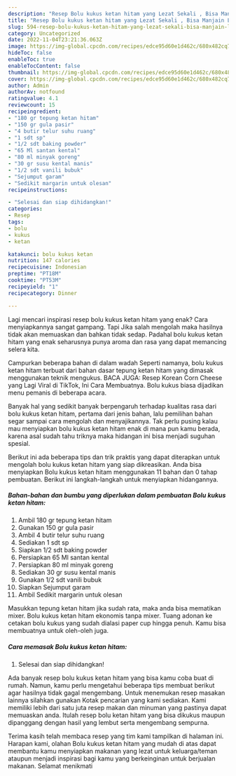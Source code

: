 ```yaml
---
description: "Resep Bolu kukus ketan hitam yang Lezat Sekali , Bisa Manjain Lidah"
title: "Resep Bolu kukus ketan hitam yang Lezat Sekali , Bisa Manjain Lidah"
slug: 594-resep-bolu-kukus-ketan-hitam-yang-lezat-sekali-bisa-manjain-lidah
category: Uncategorized
date: 2022-11-04T23:21:36.063Z
image: https://img-global.cpcdn.com/recipes/edce95d60e1d462c/680x482cq70/bolu-kukus-ketan-hitam-foto-resep-utama.jpg
hideToc: false
enableToc: true
enableTocContent: false
thumbnail: https://img-global.cpcdn.com/recipes/edce95d60e1d462c/680x482cq70/bolu-kukus-ketan-hitam-foto-resep-utama.jpg
cover: https://img-global.cpcdn.com/recipes/edce95d60e1d462c/680x482cq70/bolu-kukus-ketan-hitam-foto-resep-utama.jpg
author: Admin
authorAv: notfound
ratingvalue: 4.1
reviewcount: 15
recipeingredient:
- "180 gr tepung ketan hitam"
- "150 gr gula pasir"
- "4 butir telur suhu ruang"
- "1 sdt sp"
- "1/2 sdt baking powder"
- "65 Ml santan kental"
- "80 ml minyak goreng"
- "30 gr susu kental manis"
- "1/2 sdt vanili bubuk"
- "Sejumput garam"
- "Sedikit margarin untuk olesan"
recipeinstructions:

- "Selesai dan siap dihidangkan!"
categories:
- Resep
tags:
- bolu
- kukus
- ketan

katakunci: bolu kukus ketan 
nutrition: 147 calories
recipecuisine: Indonesian
preptime: "PT18M"
cooktime: "PT53M"
recipeyield: "1"
recipecategory: Dinner

---
```



Lagi mencari inspirasi resep bolu kukus ketan hitam yang enak? Cara menyiapkannya sangat gampang. Tapi Jika salah mengolah maka hasilnya tidak akan memuaskan dan bahkan tidak sedap. Padahal bolu kukus ketan hitam yang enak seharusnya punya aroma dan rasa yang dapat memancing selera kita.


Campurkan beberapa bahan di dalam wadah Seperti namanya, bolu kukus ketan hitam terbuat dari bahan dasar tepung ketan hitam yang dimasak menggunakan teknik mengukus. BACA JUGA: Resep Korean Corn Cheese yang Lagi Viral di TikTok, Ini Cara Membuatnya. Bolu kukus biasa dijadikan menu pemanis di beberapa acara.

Banyak hal yang sedikit banyak berpengaruh terhadap kualitas rasa dari bolu kukus ketan hitam, pertama dari jenis bahan, lalu pemilihan bahan segar sampai cara mengolah dan menyajikannya. Tak perlu pusing kalau mau menyiapkan bolu kukus ketan hitam enak di mana pun kamu berada, karena asal sudah tahu triknya maka hidangan ini bisa menjadi suguhan spesial.


Berikut ini ada beberapa tips dan trik praktis yang dapat diterapkan untuk mengolah bolu kukus ketan hitam yang siap dikreasikan. Anda bisa menyiapkan Bolu kukus ketan hitam menggunakan 11 bahan dan 0 tahap pembuatan. Berikut ini langkah-langkah untuk menyiapkan hidangannya.

<!--inarticleads1-->

##### Bahan-bahan dan bumbu yang diperlukan dalam pembuatan Bolu kukus ketan hitam:

1. Ambil 180 gr tepung ketan hitam
1. Gunakan 150 gr gula pasir
1. Ambil 4 butir telur suhu ruang
1. Sediakan 1 sdt sp
1. Siapkan 1/2 sdt baking powder
1. Persiapkan 65 Ml santan kental
1. Persiapkan 80 ml minyak goreng
1. Sediakan 30 gr susu kental manis
1. Gunakan 1/2 sdt vanili bubuk
1. Siapkan Sejumput garam
1. Ambil Sedikit margarin untuk olesan


Masukkan tepung ketan hitam jika sudah rata, maka anda bisa mematikan mixer. Bolu kukus ketan hitam ekonomis tanpa mixer. Tuang adonan ke cetakan bolu kukus yang sudah dialasi paper cup hingga penuh. Kamu bisa membuatnya untuk oleh-oleh juga. 

<!--inarticleads2-->

##### Cara memasak Bolu kukus ketan hitam:


1. Selesai dan siap dihidangkan!

Ada banyak resep bolu kukus ketan hitam yang bisa kamu coba buat di rumah. Namun, kamu perlu mengetahui beberapa tips membuat berikut agar hasilnya tidak gagal mengembang. Untuk menemukan resep masakan lainnya silahkan gunakan Kotak pencarian yang kami sediakan. Kami memiliki lebih dari satu juta resep makan dan minuman yang pastinya dapat memuaskan anda. Itulah resep bolu ketan hitam yang bisa dikukus maupun dipanggang dengan hasil yang lembut serta mengembang sempurna. 

Terima kasih telah membaca resep yang tim kami tampilkan di halaman ini. Harapan kami, olahan Bolu kukus ketan hitam yang mudah di atas dapat membantu kamu menyiapkan makanan yang lezat untuk keluarga/teman ataupun menjadi inspirasi bagi kamu yang berkeinginan untuk berjualan makanan. Selamat menikmati

